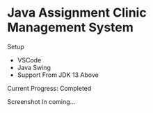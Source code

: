 # Java Assignment Clinic Management System


Setup 
- VSCode
- Java Swing
- Support From JDK 13 Above

Current Progress: Completed

Screenshot In coming...
